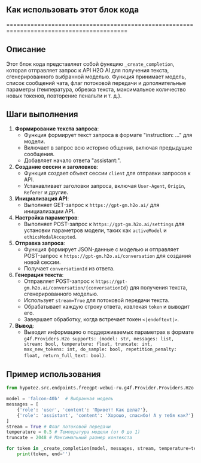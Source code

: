 ## Как использовать этот блок кода
=========================================================================================

Описание
-------------------------
Этот блок кода представляет собой функцию `_create_completion`, которая отправляет запрос к API H2O AI для получения текста, сгенерированного выбранной моделью. Функция принимает модель, список сообщений чата, флаг потоковой передачи и дополнительные параметры (температура, обрезка текста, максимальное количество новых токенов, повторение пенальти и т. д.).

Шаги выполнения
-------------------------
1. **Формирование текста запроса**: 
    - Функция формирует текст запроса в формате "instruction: ..." для модели. 
    - Включает в запрос всю историю общения, включая предыдущие сообщения.
    - Добавляет начало ответа "assistant:".
2. **Создание сессии и заголовков**:
    - Функция создает объект сессии `client` для отправки запросов к API.
    - Устанавливает заголовки запроса, включая `User-Agent`, `Origin`, `Referer` и другие.
3. **Инициализация API**:
    - Выполняет GET-запрос к `https://gpt-gm.h2o.ai/` для инициализации API.
4. **Настройка параметров**:
    - Выполняет POST-запрос к `https://gpt-gm.h2o.ai/settings` для установки параметров модели, таких как  `activeModel` и `ethicsModalAccepted`.
5. **Отправка запроса**:
    - Функция формирует JSON-данные с моделью и отправляет POST-запрос к `https://gpt-gm.h2o.ai/conversation` для создания новой сессии.
    - Получает `conversationId` из ответа.
6. **Генерация текста**:
    - Отправляет POST-запрос к `https://gpt-gm.h2o.ai/conversation/{conversationId}` для получения текста, сгенерированного моделью.
    - Использует `stream=True` для потоковой передачи текста.
    - Обрабатывает каждую строку ответа, извлекая `token` и выводит его.
    - Завершает обработку, когда встречает токен `<|endoftext|>`.
7. **Вывод**:
    - Выводит информацию о поддерживаемых параметрах в формате `g4f.Providers.H2o supports: (model: str, messages: list, stream: bool, temperature: float, truncate: int, max_new_tokens: int, do_sample: bool, repetition_penalty: float, return_full_text: bool)`.

Пример использования
-------------------------

```python
from hypotez.src.endpoints.freegpt-webui-ru.g4f.Provider.Providers.H2o import _create_completion

model = 'falcon-40b'  # Выбранная модель
messages = [
    {'role': 'user', 'content': 'Привет! Как дела?'},
    {'role': 'assistant', 'content': 'Хорошо, спасибо! А у тебя как?'}
] 
stream = True # Флаг потоковой передачи 
temperature = 0.5 # Температура модели (от 0 до 1)
truncate = 2048 # Максимальный размер контекста

for token in _create_completion(model, messages, stream, temperature=temperature, truncate=truncate):
    print(token, end='')
```